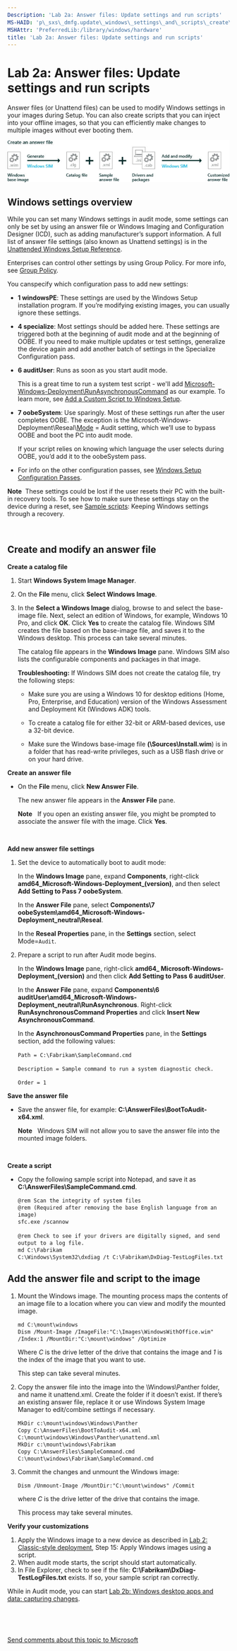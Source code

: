 ```yaml
---
Description: 'Lab 2a: Answer files: Update settings and run scripts'
MS-HAID: 'p\_sxs\_dmfg.update\_windows\_settings\_and\_scripts\_create\_your\_own\_answer\_file\_sxs'
MSHAttr: 'PreferredLib:/library/windows/hardware'
title: 'Lab 2a: Answer files: Update settings and run scripts'
---
```


# Lab 2a: Answer files: Update settings and run scripts


Answer files (or Unattend files) can be used to modify Windows settings in your images during Setup. You can also create scripts that you can inject into your offline images, so that you can efficiently make changes to multiple images without ever booting them.

![diagram of creating a new answer file](images/dep-win8-sxs-createanswerfile.jpg)

## <span id="overview"></span><span id="OVERVIEW"></span>Windows settings overview


While you can set many Windows settings in audit mode, some settings can only be set by using an answer file or Windows Imaging and Configuration Designer (ICD), such as adding manufacturer’s support information. A full list of answer file settings (also known as Unattend settings) is in the [Unattended Windows Setup Reference](https://msdn.microsoft.com/library/windows/hardware/dn923277).

Enterprises can control other settings by using Group Policy. For more info, see [Group Policy](http://go.microsoft.com/fwlink/p/?linkid=268543).

You canspecify which configuration pass to add new settings:

-   **1 windowsPE**: These settings are used by the Windows Setup installation program. If you’re modifying existing images, you can usually ignore these settings.
-   **4 specialize**: Most settings should be added here. These settings are triggered both at the beginning of audit mode and at the beginning of OOBE. If you need to make multiple updates or test settings, generalize the device again and add another batch of settings in the Specialize Configuration pass.
-   **6 auditUser**: Runs as soon as you start audit mode.

    This is a great time to run a system test script - we'll add [Microsoft-Windows-Deployment\\RunAsynchronousCommand](https://msdn.microsoft.com/library/windows/hardware/dn915797) as our example. To learn more, see [Add a Custom Script to Windows Setup](https://msdn.microsoft.com/library/windows/hardware/dn898472).

-   **7 oobeSystem**: Use sparingly. Most of these settings run after the user completes OOBE. The exception is the Microsoft-Windows-Deployment\\Reseal\\[Mode](https://msdn.microsoft.com/library/windows/hardware/dn923110) = Audit setting, which we’ll use to bypass OOBE and boot the PC into audit mode.

    If your script relies on knowing which language the user selects during OOBE, you’d add it to the oobeSystem pass.

-   For info on the other configuration passes, see [Windows Setup Configuration Passes](https://msdn.microsoft.com/library/windows/hardware/dn938369).

**Note**  These settings could be lost if the user resets their PC with the built-in recovery tools. To see how to make sure these settings stay on the device during a reset, see [Sample scripts](windows-deployment-sample-scripts-sxs.md): Keeping Windows settings through a recovery.

 

## <span id="createanswer"></span><span id="CREATEANSWER"></span>Create and modify an answer file


**Create a catalog file**

1.  Start **Windows System Image Manager**.

2.  On the **File** menu, click **Select Windows Image**.

3.  In the **Select a Windows Image** dialog, browse to and select the base-image file. Next, select an edition of Windows, for example, Windows 10 Pro, and click **OK**. Click **Yes** to create the catalog file. Windows SIM creates the file based on the base-image file, and saves it to the Windows desktop. This process can take several minutes.

    The catalog file appears in the **Windows Image** pane. Windows SIM also lists the configurable components and packages in that image.

    **Troubleshooting:** If Windows SIM does not create the catalog file, try the following steps:

    -   Make sure you are using a Windows 10 for desktop editions (Home, Pro, Enterprise, and Education) version of the Windows Assessment and Deployment Kit (Windows ADK) tools.

    -   To create a catalog file for either 32-bit or ARM-based devices, use a 32-bit device.

    -   Make sure the Windows base-image file **(\\Sources\\Install.wim**) is in a folder that has read-write privileges, such as a USB flash drive or on your hard drive.

**Create an answer file**

-   On the **File** menu, click **New Answer File**.

    The new answer file appears in the **Answer File** pane.

    **Note**   If you open an existing answer file, you might be prompted to associate the answer file with the image. Click **Yes**.

     

**Add new answer file settings**

1.  Set the device to automatically boot to audit mode:

    In the **Windows Image** pane, expand **Components**, right-click **amd64\_Microsoft-Windows-Deployment\_(version)**, and then select **Add Setting to Pass 7 oobeSystem**.

    In the **Answer File** pane, select **Components\\7 oobeSystem\\amd64\_Microsoft-Windows-Deployment\_neutral\\Reseal**.

    In the **Reseal Properties** pane, in the **Settings** section, select Mode=`Audit`.

2.  Prepare a script to run after Audit mode begins.

    In the **Windows Image** pane, right-click **amd64\_ Microsoft-Windows-Deployment\_(version)** and then click **Add Setting to Pass 6 auditUser**.

    In the **Answer File** pane, expand **Components\\6 auditUser\\amd64\_Microsoft-Windows-Deployment\_neutral\\RunAsynchronous**. Right-click **RunAsynchronousCommand Properties** and click **Insert New AsynchronousCommand**.

    In the **AsynchronousCommand Properties** pane, in the **Settings** section, add the following values:

    `Path = C:\Fabrikam\SampleCommand.cmd`

    `Description = Sample command to run a system diagnostic check.`

    `Order = 1`

**Save the answer file**

-   Save the answer file, for example: **C:\\AnswerFiles\\BootToAudit-x64.xml**.

    **Note**   Windows SIM will not allow you to save the answer file into the mounted image folders.

     

**Create a script**

-   Copy the following sample script into Notepad, and save it as **C:\\AnswerFiles\\SampleCommand.cmd**.

    ``` syntax
    @rem Scan the integrity of system files 
    @rem (Required after removing the base English language from an image)
    sfc.exe /scannow

    @rem Check to see if your drivers are digitally signed, and send output to a log file.
    md C:\Fabrikam
    C:\Windows\System32\dxdiag /t C:\Fabrikam\DxDiag-TestLogFiles.txt
    ```

## <span id="Add_the_answer_file_and_script_to_the_image"></span><span id="add_the_answer_file_and_script_to_the_image"></span><span id="ADD_THE_ANSWER_FILE_AND_SCRIPT_TO_THE_IMAGE"></span>Add the answer file and script to the image


1.  Mount the Windows image. The mounting process maps the contents of an image file to a location where you can view and modify the mounted image.

    ``` syntax
    md C:\mount\windows
    Dism /Mount-Image /ImageFile:"C:\Images\WindowsWithOffice.wim" /Index:1 /MountDir:"C:\mount\windows" /Optimize
    ```

    Where *C* is the drive letter of the drive that contains the image and *1* is the index of the image that you want to use.

    This step can take several minutes.

2.  Copy the answer file into the image into the \\Windows\\Panther folder, and name it unattend.xml. Create the folder if it doesn’t exist. If there’s an existing answer file, replace it or use Windows System Image Manager to edit/combine settings if necessary.

    ``` syntax
    MkDir c:\mount\windows\Windows\Panther
    Copy C:\AnswerFiles\BootToAudit-x64.xml  C:\mount\windows\Windows\Panther\unattend.xml
    MkDir c:\mount\windows\Fabrikam
    Copy C:\AnswerFiles\SampleCommand.cmd    C:\mount\windows\Fabrikam\SampleCommand.cmd
    ```

3.  Commit the changes and unmount the Windows image:

    ``` syntax
    Dism /Unmount-Image /MountDir:"C:\mount\windows" /Commit
    ```

    where *C* is the drive letter of the drive that contains the image.

    This process may take several minutes.

**Verify your customizations**

1.  Apply the Windows image to a new device as described in [Lab 2: Classic-style deployment](part-2--classic-style-deployment.md), Step 15: Apply Windows images using a script.
2.  When audit mode starts, the script should start automatically.
3.  In File Explorer, check to see if the file: **C:\\Fabrikam\\DxDiag-TestLogFiles.txt** exists. If so, your sample script ran correctly.

While in Audit mode, you can start [Lab 2b: Windows desktop apps and data: capturing changes](prepare-a-snapshot-of-the-pc-generalize-and-capture-windows-images-blue-sxs.md).

 

 

[Send comments about this topic to Microsoft](mailto:wsddocfb@microsoft.com?subject=Documentation%20feedback%20%5Bp_sxs_dmfg\p_sxs_dmfg%5D:%20Lab%202a:%20Answer%20files:%20Update%20settings%20and%20run%20scripts%20%20RELEASE:%20%284/11/2016%29&body=%0A%0APRIVACY%20STATEMENT%0A%0AWe%20use%20your%20feedback%20to%20improve%20the%20documentation.%20We%20don't%20use%20your%20email%20address%20for%20any%20other%20purpose,%20and%20we'll%20remove%20your%20email%20address%20from%20our%20system%20after%20the%20issue%20that%20you're%20reporting%20is%20fixed.%20While%20we're%20working%20to%20fix%20this%20issue,%20we%20might%20send%20you%20an%20email%20message%20to%20ask%20for%20more%20info.%20Later,%20we%20might%20also%20send%20you%20an%20email%20message%20to%20let%20you%20know%20that%20we've%20addressed%20your%20feedback.%0A%0AFor%20more%20info%20about%20Microsoft's%20privacy%20policy,%20see%20http://privacy.microsoft.com/default.aspx. "Send comments about this topic to Microsoft")



